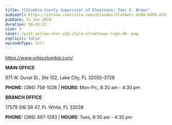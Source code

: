 ```yaml
---
title: "Columbia County Supervisor of Elections: Tomi S. Brown"
audioUrl: https://stream.redcircle.com/episodes/3fa54ecc-de99-4d59-a7e3-a8fb1a4d824e/stream.mp3
pubDate: 31 Jan 2024
duration: 00:43:22
size: 5
cover: /pink-yellow-star-y2k-style-streetwear-logo-48-.png
explicit: false
episodeType: full
---
```

https://www.votecolumbia.com/

**MAIN OFFICE**

971 W. Duval St., Ste 102, Lake City, FL 32055-3728

**PHONE:** (386) 758-1026 | **HOURS:** Mon-Fri., 8:30 am - 4:30 pm

**BRANCH OFFICE**

17579 SW SR 47, Ft. White, FL 32038

**PHONE:** (386) 497-1293 | **HOURS:** Tues, 8:30 am - 4:30 pm